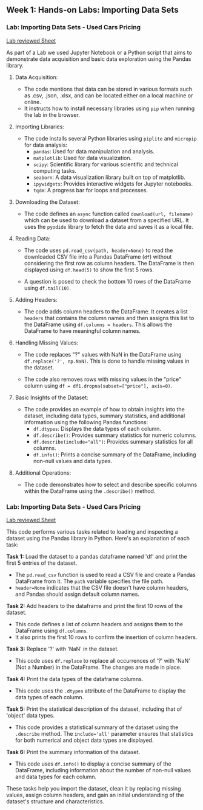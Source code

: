 
## **Week 1: Hands-on Labs: Importing Data Sets**

### Lab: Importing Data Sets - Used Cars Pricing
[Lab reviewed Sheet](https://github.com/MohanaTejaswini/Project-1/blob/main/7%20-%20Data%20Analysis%20with%20Python/DA0101EN-executed-Review-Introduction.jupyterlite.ipynb)

As part of a Lab we used Jupyter Notebook or a Python script that aims to demonstrate data acquisition and basic data exploration using the Pandas library. 

1. Data Acquisition:
   - The code mentions that data can be stored in various formats such as .csv, .json, .xlsx, and can be located either on a local machine or online.
   - It instructs how to install necessary libraries using `pip` when running the lab in the browser.

2. Importing Libraries:
   - The code installs several Python libraries using `piplite` and `micropip` for data analysis:
     - `pandas`: Used for data manipulation and analysis.
     - `matplotlib`: Used for data visualization.
     - `scipy`: Scientific library for various scientific and technical computing tasks.
     - `seaborn`: A data visualization library built on top of matplotlib.
     - `ipywidgets`: Provides interactive widgets for Jupyter notebooks.
     - `tqdm`: A progress bar for loops and processes.

3. Downloading the Dataset:
   - The code defines an `async` function called `download(url, filename)` which can be used to download a dataset from a specified URL. It uses the `pyodide` library to fetch the data and saves it as a local file.

4. Reading Data:
   - The code uses `pd.read_csv(path, header=None)` to read the downloaded CSV file into a Pandas DataFrame (`df`) without considering the first row as column headers. The DataFrame is then displayed using `df.head(5)` to show the first 5 rows.

   - A question is posed to check the bottom 10 rows of the DataFrame using `df.tail(10)`.

5. Adding Headers:
   - The code adds column headers to the DataFrame. It creates a list `headers` that contains the column names and then assigns this list to the DataFrame using `df.columns = headers`. This allows the DataFrame to have meaningful column names.

6. Handling Missing Values:
   - The code replaces "?" values with NaN in the DataFrame using `df.replace('?', np.NaN)`. This is done to handle missing values in the dataset.

   - The code also removes rows with missing values in the "price" column using `df = df1.dropna(subset=["price"], axis=0)`.

7. Basic Insights of the Dataset:
   - The code provides an example of how to obtain insights into the dataset, including data types, summary statistics, and additional information using the following Pandas functions:
     - `df.dtypes`: Displays the data types of each column.
     - `df.describe()`: Provides summary statistics for numeric columns.
     - `df.describe(include="all")`: Provides summary statistics for all columns.
     - `df.info()`: Prints a concise summary of the DataFrame, including non-null values and data types.

8. Additional Operations:
   - The code demonstrates how to select and describe specific columns within the DataFrame using the `.describe()` method.

### Lab: Importing Data Sets - Used Cars Pricing
[Lab reviewed Sheet](https://github.com/MohanaTejaswini/Project-1/blob/main/7%20-%20Data%20Analysis%20with%20Python/DA0101EN-executed-Review-Introduction.jupyterlite.ipynb)

This code performs various tasks related to loading and inspecting a dataset using the Pandas library in Python. Here's an explanation of each task:

**Task 1:** Load the dataset to a pandas dataframe named 'df' and print the first 5 entries of the dataset.
- The `pd.read_csv` function is used to read a CSV file and create a Pandas DataFrame from it. The `path` variable specifies the file path.
- `header=None` indicates that the CSV file doesn't have column headers, and Pandas should assign default column names.

**Task 2:** Add headers to the dataframe and print the first 10 rows of the dataset.
- This code defines a list of column headers and assigns them to the DataFrame using `df.columns`.
- It also prints the first 10 rows to confirm the insertion of column headers.

**Task 3:** Replace '?' with 'NaN' in the dataset.
- This code uses `df.replace` to replace all occurrences of '?' with 'NaN' (Not a Number) in the DataFrame. The changes are made in place.

**Task 4:** Print the data types of the dataframe columns.
- This code uses the `.dtypes` attribute of the DataFrame to display the data types of each column.

**Task 5:** Print the statistical description of the dataset, including that of 'object' data types.
- This code provides a statistical summary of the dataset using the `.describe` method. The `include='all'` parameter ensures that statistics for both numerical and object data types are displayed.

**Task 6:** Print the summary information of the dataset.
- This code uses `df.info()` to display a concise summary of the DataFrame, including information about the number of non-null values and data types for each column.

These tasks help you import the dataset, clean it by replacing missing values, assign column headers, and gain an initial understanding of the dataset's structure and characteristics.
